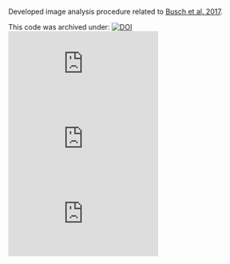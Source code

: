 Developed image analysis procedure related to [Busch et al. 2017](https://doi.org/10.3389/fmars.2017.00166 'Busch et al. 2017').

This code was archived under: [![DOI](https://zenodo.org/badge/177217745.svg)](https://zenodo.org/badge/latestdoi/177217745) [![GitHub license](https://badgen.net/github/license/Naereen/Strapdown.js)](https://github.com/Naereen/StrapDown.js/blob/master/LICENSE) [![Latest release](https://badgen.net/github/release/Naereen/Strapdown.js)](https://github.com/Naereen/Strapdown.js/releases) [![Citation Badge](https://api.juleskreuer.eu/citation-badge.php?doi=https://doi.org/10.3389/fmars.2017.00166)](https://juleskreuer.eu/projekte/citation-badge/)
